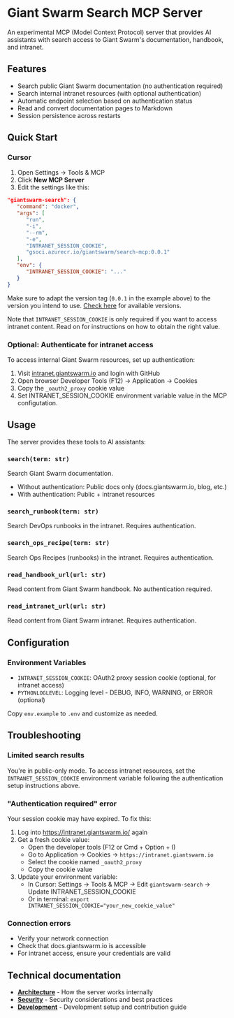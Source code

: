 # Giant Swarm Search MCP Server

An experimental MCP (Model Context Protocol) server that provides AI assistants with search access to Giant Swarm's documentation, handbook, and intranet.

## Features

- Search public Giant Swarm documentation (no authentication required)
- Search internal intranet resources (with optional authentication)
- Automatic endpoint selection based on authentication status
- Read and convert documentation pages to Markdown
- Session persistence across restarts

## Quick Start

### Cursor

1. Open Settings → Tools & MCP
2. Click **New MCP Server**
3. Edit the settings like this:

```json
"giantswarm-search": {
   "command": "docker",
   "args": [
      "run",
      "-i",
      "--rm",
      "-e",
      "INTRANET_SESSION_COOKIE",
      "gsoci.azurecr.io/giantswarm/search-mcp:0.0.1"
   ],
   "env": {
      "INTRANET_SESSION_COOKIE": "..."
   }
}
```

Make sure to adapt the version tag (`0.0.1` in the example above) to the version you intend to use. [Check here](https://oci.dag.dev/?repo=gsoci.azurecr.io%2Fgiantswarm%2Fsearch-mcp) for available versions.

Note that `INTRANET_SESSION_COOKIE` is only required if you want to access intranet content. Read on for instructions on how to obtain the right value.

### Optional: Authenticate for intranet access

To access internal Giant Swarm resources, set up authentication:

1. Visit [intranet.giantswarm.io](https://intranet.giantswarm.io/) and login with GitHub
2. Open browser Developer Tools (F12) → Application → Cookies
3. Copy the `_oauth2_proxy` cookie value
4. Set INTRANET_SESSION_COOKIE environment variable value in the MCP configutation.

## Usage

The server provides these tools to AI assistants:

### `search(term: str)`

Search Giant Swarm documentation.

- Without authentication: Public docs only (docs.giantswarm.io, blog, etc.)
- With authentication: Public + intranet resources

### `search_runbook(term: str)`

Search DevOps runbooks in the intranet. Requires authentication.

### `search_ops_recipe(term: str)`

Search Ops Recipes (runbooks) in the intranet. Requires authentication.

### `read_handbook_url(url: str)`

Read content from Giant Swarm handbook. No authentication required.

### `read_intranet_url(url: str)`

Read content from Giant Swarm intranet. Requires authentication.

## Configuration

### Environment Variables

- `INTRANET_SESSION_COOKIE`: OAuth2 proxy session cookie (optional, for intranet access)
- `PYTHONLOGLEVEL`: Logging level - DEBUG, INFO, WARNING, or ERROR (optional)

Copy `env.example` to `.env` and customize as needed.

## Troubleshooting

### Limited search results

You're in public-only mode. To access intranet resources, set the `INTRANET_SESSION_COOKIE` environment variable following the authentication setup instructions above.

### "Authentication required" error

Your session cookie may have expired. To fix this:

1. Log into https://intranet.giantswarm.io/ again
2. Get a fresh cookie value:
   - Open the developer tools (F12 or Cmd + Option + I)
   - Go to Application → Cookies → `https://intranet.giantswarm.io`
   - Select the cookie named `_oauth2_proxy`
   - Copy the cookie value
3. Update your environment variable:
   - In Cursor: Settings → Tools & MCP → Edit `giantswarm-search` → Update INTRANET_SESSION_COOKIE
   - Or in terminal: `export INTRANET_SESSION_COOKIE="your_new_cookie_value"`

### Connection errors

- Verify your network connection
- Check that docs.giantswarm.io is accessible
- For intranet access, ensure your credentials are valid

## Technical documentation

- **[Architecture](docs/architecture.md)** - How the server works internally
- **[Security](docs/security.md)** - Security considerations and best practices  
- **[Development](docs/development.md)** - Development setup and contribution guide
